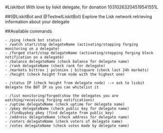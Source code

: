 #Liskitbot
With love by liskit delegate, for donation 10310263204519541551L

##(@LiskitBot and @TestnetLiskitBot)
Explore the Lisk network retrieving information about your delegate

##Available commands

    - /ping (check bot status)
    - /watch start/stop delegateName (activating/stopping forging monitoring on a delegate)
    - /forged start/stop delegateName (activating/stopping forging block notification on a delegate)
    - /balance delegateName (check balance for delegate name)
    - /rank delegateName (check rank for delegate)
    - /markets bittrex | poloniex | bitsquare (check last 24h markets)
    - /height (check height from node with the highest one)

    - /status IP (check height from delegate node) --> ask to liskit delegate the BOT IP so you can whitelist it

    - /list monitoring/forged(show the delegates you are watching/receiving forging notifications)    
    - /uptime delegateName (check uptime for delegate name)
    - /pkey delegateName (check public key for delegate name)
    - /findbypkey pkey (find delegate from public key)
    - /address delegateName (check address for delegate name)
    - /voters delegateName (check voters of delegate name)
    - /votes delegateName (check votes made by delegate name)
